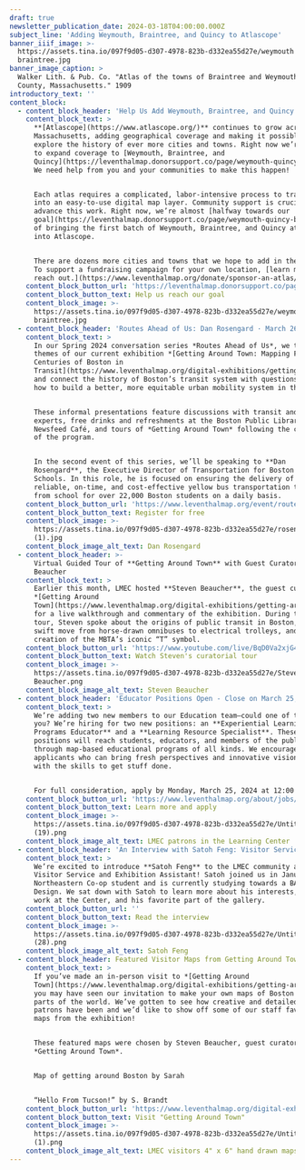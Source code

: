 ```yaml
---
draft: true
newsletter_publication_date: 2024-03-18T04:00:00.000Z
subject_line: 'Adding Weymouth, Braintree, and Quincy to Atlascope'
banner_iiif_image: >-
  https://assets.tina.io/097f9d05-d307-4978-823b-d332ea55d27e/weymouth
  braintree.jpg
banner_image_caption: >
  Walker Lith. & Pub. Co. "Atlas of the towns of Braintree and Weymouth, Norfolk
  County, Massachusetts." 1909
introductory_text: ''
content_block:
  - content_block_header: 'Help Us Add Weymouth, Braintree, and Quincy to Atlascope'
    content_block_text: >
      **[Atlascope](https://www.atlascope.org/)** continues to grow across
      Massachusetts, adding geographical coverage and making it possible to
      explore the history of ever more cities and towns. Right now we’re working
      to expand coverage to [Weymouth, Braintree, and
      Quincy](https://leventhalmap.donorsupport.co/page/weymouth-quincy-braintree).
      We need help from you and your communities to make this happen!


      Each atlas requires a complicated, labor-intensive process to transform it
      into an easy-to-use digital map layer. Community support is crucial to
      advance this work. Right now, we’re almost [halfway towards our
      goal](https://leventhalmap.donorsupport.co/page/weymouth-quincy-braintree)
      of bringing the first batch of Weymouth, Braintree, and Quincy atlases
      into Atlascope.


      There are dozens more cities and towns that we hope to add in the future.
      To support a fundraising campaign for your own location, [learn more and
      reach out.](https://www.leventhalmap.org/donate/sponsor-an-atlas/)
    content_block_button_url: 'https://leventhalmap.donorsupport.co/page/weymouth-quincy-braintree'
    content_block_button_text: Help us reach our goal
    content_block_image: >-
      https://assets.tina.io/097f9d05-d307-4978-823b-d332ea55d27e/weymouth
      braintree.jpg
  - content_block_header: 'Routes Ahead of Us: Dan Rosengard · March 26, 6 pm'
    content_block_text: >
      In our Spring 2024 conversation series *Routes Ahead of Us*, we take the
      themes of our current exhibition *[Getting Around Town: Mapping Four
      Centuries of Boston in
      Transit](https://www.leventhalmap.org/digital-exhibitions/getting-around-town/)*
      and connect the history of Boston’s transit system with questions about
      how to build a better, more equitable urban mobility system in the future.


      These informal presentations feature discussions with transit and mobility
      experts, free drinks and refreshments at the Boston Public Library’s
      Newsfeed Café, and tours of *Getting Around Town* following the conclusion
      of the program.


      In the second event of this series, we’ll be speaking to **Dan
      Rosengard**, the Executive Director of Transportation for Boston Public
      Schools. In this role, he is focused on ensuring the delivery of safe,
      reliable, on-time, and cost-effective yellow bus transportation to and
      from school for over 22,000 Boston students on a daily basis.
    content_block_button_url: 'https://www.leventhalmap.org/event/routes-ahead-rosengard/'
    content_block_button_text: Register for free
    content_block_image: >-
      https://assets.tina.io/097f9d05-d307-4978-823b-d332ea55d27e/rosengard-head-shot
      (1).jpg
    content_block_image_alt_text: Dan Rosengard
  - content_block_header: >-
      Virtual Guided Tour of **Getting Around Town** with Guest Curator Steven
      Beaucher
    content_block_text: >
      Earlier this month, LMEC hosted **Steven Beaucher**, the guest curator of
      *[Getting Around
      Town](https://www.leventhalmap.org/digital-exhibitions/getting-around-town/)*,
      for a live walkthrough and commentary of the exhibition. During the live
      tour, Steven spoke about the origins of public transit in Boston, the
      swift move from horse-drawn omnibuses to electrical trolleys, and the
      creation of the MBTA’s iconic “T” symbol.
    content_block_button_url: 'https://www.youtube.com/live/BqD0Va2xjG4?feature=shared'
    content_block_button_text: Watch Steven's curatorial tour
    content_block_image: >-
      https://assets.tina.io/097f9d05-d307-4978-823b-d332ea55d27e/Steven
      Beaucher.png
    content_block_image_alt_text: Steven Beaucher
  - content_block_header: 'Educator Positions Open - Close on March 25, 12 pm'
    content_block_text: >
      We’re adding two new members to our Education team—could one of them be
      you? We’re hiring for two new positions: an **Experiential Learning &
      Programs Educator** and a **Learning Resource Specialist**. These new
      positions will reach students, educators, and members of the public
      through map-based educational programs of all kinds. We encourage
      applicants who can bring fresh perspectives and innovative visions coupled
      with the skills to get stuff done.


      For full consideration, apply by Monday, March 25, 2024 at 12:00 pm ET.
    content_block_button_url: 'https://www.leventhalmap.org/about/jobs/'
    content_block_button_text: Learn more and apply
    content_block_image: >-
      https://assets.tina.io/097f9d05-d307-4978-823b-d332ea55d27e/Untitled
      (19).png
    content_block_image_alt_text: LMEC patrons in the Learning Center
  - content_block_header: 'An Interview with Satoh Feng: Visitor Services and Exhibition Assistant'
    content_block_text: >
      We’re excited to introduce **Satoh Feng** to the LMEC community as our
      Visitor Service and Exhibition Assistant! Satoh joined us in January a
      Northeastern Co-op student and is currently studying towards a BA in
      Design. We sat down with Satoh to learn more about his interests, current
      work at the Center, and his favorite part of the gallery.
    content_block_button_url: ''
    content_block_button_text: Read the interview
    content_block_image: >-
      https://assets.tina.io/097f9d05-d307-4978-823b-d332ea55d27e/Untitled
      (28).png
    content_block_image_alt_text: Satoh Feng
  - content_block_header: Featured Visitor Maps from Getting Around Town - Steven Beaucher
    content_block_text: >
      If you’ve made an in-person visit to *[Getting Around
      Town](https://www.leventhalmap.org/digital-exhibitions/getting-around-town/)*,
      you may have seen our invitation to make your own maps of Boston or other
      parts of the world. We’ve gotten to see how creative and detailed our
      patrons have been and we’d like to show off some of our staff favorite
      maps from the exhibition!


      These featured maps were chosen by Steven Beaucher, guest curator of
      *Getting Around Town*.


      Map of getting around Boston by Sarah


      “Hello From Tucson!” by S. Brandt
    content_block_button_url: 'https://www.leventhalmap.org/digital-exhibitions/getting-around-town/'
    content_block_button_text: Visit "Getting Around Town"
    content_block_image: >-
      https://assets.tina.io/097f9d05-d307-4978-823b-d332ea55d27e/Untitled (33)
      (1).png
    content_block_image_alt_text: LMEC visitors 4" x 6" hand drawn maps
---
```


